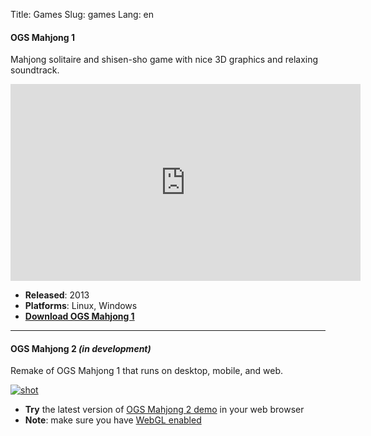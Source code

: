 Title: Games
Slug: games
Lang: en

#### OGS Mahjong 1

Mahjong solitaire and shisen-sho game with nice 3D graphics and relaxing soundtrack.

<iframe width="560" height="315" src="https://www.youtube.com/embed/XdOzD_Hc2lQ" frameborder="0" allowfullscreen></iframe>

* **Released**: 2013
* **Platforms**: Linux, Windows
* **[Download OGS Mahjong 1][ogs-mahjong-1]**

<hr>

#### OGS Mahjong 2 *(in development)*

Remake of OGS Mahjong 1 that runs on desktop, mobile, and web.

[![shot][ogs-mahjong-2-screenshot]][ogs-mahjong-2-web-release]

* **Try** the latest version of [OGS Mahjong 2 demo][ogs-mahjong-2-web-release] in your web browser
* **Note**: make sure you have [WebGL enabled][webgl]

[ogs-mahjong-1]: {filename}/pages/ogs-mahjong-1.md
[ogs-mahjong-2-screenshot]: {attach}/images/ogs-mahjong-2-screenshot.png
[ogs-mahjong-2-web-release]: https://ogstudio.github.io/ogs-mahjong/
[webgl]: https://get.webgl.org

